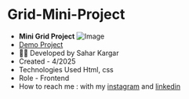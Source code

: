 # Grid-Mini-Project
- **Mini Grid Project**
![Image]()
- [Demo Project](https://saharkargardeveloper.github.io/Grid-Mini-Project/)
- 👩‍💻 Developed by Sahar Kargar
- Created - 4/2025
- Technologies Used Html, css
- Role - Frontend
- How to reach me : with my [instagram](https://www.instagram.com/saharkargar_developer?igsh=MXA1Z280OTM4Mmhvag==) and [linkedin](https://www.linkedin.com/in/saharkargardeveloper)
